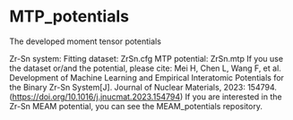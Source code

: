 # MTP_potentials
The developed moment tensor potentials

Zr-Sn system:
    Fitting dataset: ZrSn.cfg
    MTP potential: ZrSn.mtp
    If you use the dataset or/and the potential, please cite: Mei H, Chen L, Wang F, et al. Development of Machine Learning and Empirical Interatomic Potentials for the Binary Zr-Sn System[J]. Journal of Nuclear Materials, 2023: 154794. (https://doi.org/10.1016/j.jnucmat.2023.154794)
    If you are interested in the Zr-Sn MEAM potential, you can see the MEAM_potentials repository.
